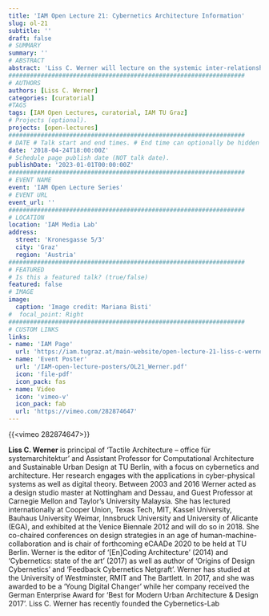 ```yaml
---
title: 'IAM Open Lecture 21: Cybernetics Architecture Information'
slug: ol-21
subtitle: ''
draft: false
# SUMMARY
summary: ''
# ABSTRACT 
abstract: 'Liss C. Werner will lecture on the systemic inter-relationships and relational dependencies between cybernetics, architecture and information. Her talk is divided into three parts: a) Cybernetics, B) biological communication systems and form, c) new ecological domains on a proto-level. Werner speaks about her recent investigations into biological communication- and form-systems: Physarum Polycephalum, also called slime mold or myxamoeba. Physarum is regarded as a bio-computer with intelligence embedded in its physical mechanisms. It is potentially relevant for future complexity in human-machines-networks (HMN) within architecture and urban design.'
##################################################################
# AUTHORS 
authors: [Liss C. Werner]
categories: [curatorial]
#TAGS
tags: [IAM Open Lectures, curatorial, IAM TU Graz]
# Projects (optional).
projects: [open-lectures]
##################################################################
# DATE # Talk start and end times. # End time can optionally be hidden by prefixing the line with `#`.
date: '2018-04-24T18:00:00Z'
# Schedule page publish date (NOT talk date).
publishDate: '2023-01-01T00:00:00Z'
##################################################################
# EVENT NAME 
event: 'IAM Open Lecture Series'
# EVENT URL 
event_url: ''
##################################################################
# LOCATION 
location: 'IAM Media Lab'
address:
  street: 'Kronesgasse 5/3'
  city: 'Graz'
  region: 'Austria'
##################################################################
# FEATURED
# Is this a featured talk? (true/false)
featured: false
# IMAGE 
image:
  caption: 'Image credit: Mariana Bisti'
#  focal_point: Right
##################################################################
# CUSTOM LINKS 
links:
- name: 'IAM Page'
  url: 'https://iam.tugraz.at/main-website/open-lecture-21-liss-c-werner-cybernetics-architecture-information/'
- name: 'Event Poster'
  url: '/IAM-open-lecture-posters/OL21_Werner.pdf'
  icon: 'file-pdf'
  icon_pack: fas
- name: Video
  icon: 'vimeo-v'
  icon_pack: fab
  url: 'https://vimeo.com/282874647'
---
```


{{<vimeo 282874647>}}

**Liss C. Werner** is principal of ‘Tactile Architecture – office für systemarchitektur’ and Assistant Professor for Computational Architecture and Sustainable Urban Design at TU Berlin, with a focus on cybernetics and architecture. Her research engages with the applications in cyber-physical systems as well as digital theory. Between 2003 and 2016 Werner acted as a design studio master at Nottingham and Dessau, and Guest Professor at Carnegie Mellon and Taylor’s University Malaysia. She has lectured internationally at Cooper Union, Texas Tech, MIT, Kassel University, Bauhaus University Weimar, Innsbruck University and University of Alicante (EGA), and exhibited at the Venice Biennale 2012 and will do so in 2018. She co-chaired conferences on design strategies in an age of human-machine-collaboration and is chair of forthcoming eCAADe 2020 to be held at TU Berlin. Werner is the editor of ‘[En]Coding Architecture’ (2014) and ‘Cybernetics: state of the art’ (2017) as well as author of ‘Origins of Design Cybernetics’ and ‘Feedback Cybernetics Netgraft’. Werner has studied at the University of Westminster, RMIT and The Bartlett. In 2017, and she was awarded to be a ‘Young Digital Changer’ while her company received the German Enterprise Award for ‘Best for Modern Urban Architecture & Design 2017’. Liss C. Werner has recently founded the Cybernetics-Lab

<!--
IAM Open Lecture #21  
Liss C. Werner  
Cybernetics Architecture Information  
18:30 Wednesday 25 April 2018  
IAM Media Lab, Kronesgasse 5/III

Event poster https://iam.tugraz.at/wp-content/uploads/2018/04/OL21_Werner-1.pdf

Original post: https://iam.tugraz.at/2018/04/ol_werner/
-->